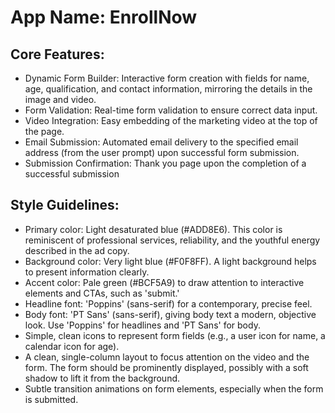 # **App Name**: EnrollNow

## Core Features:

- Dynamic Form Builder: Interactive form creation with fields for name, age, qualification, and contact information, mirroring the details in the image and video.
- Form Validation: Real-time form validation to ensure correct data input.
- Video Integration: Easy embedding of the marketing video at the top of the page.
- Email Submission: Automated email delivery to the specified email address (from the user prompt) upon successful form submission.
- Submission Confirmation: Thank you page upon the completion of a successful submission

## Style Guidelines:

- Primary color: Light desaturated blue (#ADD8E6). This color is reminiscent of professional services, reliability, and the youthful energy described in the ad copy.
- Background color: Very light blue (#F0F8FF).  A light background helps to present information clearly.
- Accent color: Pale green (#BCF5A9) to draw attention to interactive elements and CTAs, such as 'submit.'
- Headline font: 'Poppins' (sans-serif) for a contemporary, precise feel.
- Body font: 'PT Sans' (sans-serif), giving body text a modern, objective look. Use 'Poppins' for headlines and 'PT Sans' for body.
- Simple, clean icons to represent form fields (e.g., a user icon for name, a calendar icon for age).
- A clean, single-column layout to focus attention on the video and the form. The form should be prominently displayed, possibly with a soft shadow to lift it from the background.
- Subtle transition animations on form elements, especially when the form is submitted.